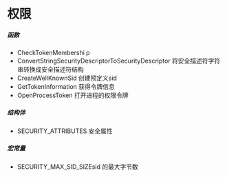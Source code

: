 # 权限

##### 函数

- CheckTokenMembershi p
- ConvertStringSecurityDescriptorToSecurityDescriptor 将安全描述符字符串转换成安全描述符结构
- CreateWellKnownSid 创建预定义sid
- GetTokenInformation 获得令牌信息
- OpenProcessToken 打开进程的权限令牌

##### 结构体

- SECURITY_ATTRIBUTES 安全属性

##### 宏常量
- SECURITY_MAX_SID_SIZEsid 的最大字节数
